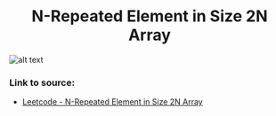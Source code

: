 <h1 align="center">N-Repeated Element in Size 2N Array</h1>

![alt text](https://images2.imgbox.com/9e/40/JmtdS5wI_o.png?raw=true)

### Link to source: 
- <a href="https://leetcode.com/problems/n-repeated-element-in-size-2n-array/">Leetcode - N-Repeated Element in Size 2N Array</a>

